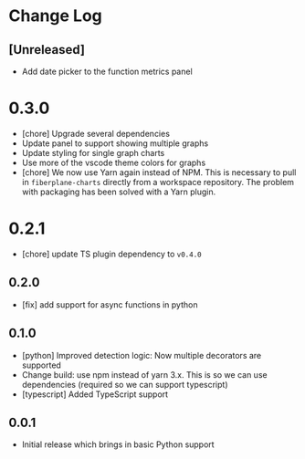 # Change Log

## [Unreleased]
- Add date picker to the function metrics panel

# 0.3.0
- [chore] Upgrade several dependencies
- Update panel to support showing multiple graphs
- Update styling for single graph charts
- Use more of the vscode theme colors for graphs
- [chore] We now use Yarn again instead of NPM. This is necessary to pull in
  `fiberplane-charts` directly from a workspace repository. The problem with
  packaging has been solved with a Yarn plugin.

# 0.2.1

- [chore] update TS plugin dependency to `v0.4.0`

## 0.2.0

- [fix] add support for async functions in python

## 0.1.0

- [python] Improved detection logic: Now multiple decorators are supported
- Change build: use npm instead of yarn 3.x. This is so we can use dependencies
  (required so we can support typescript)
- [typescript] Added TypeScript support

## 0.0.1

- Initial release which brings in basic Python support
